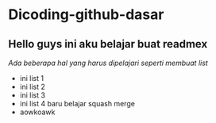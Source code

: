 Dicoding-github-dasar
==
Hello guys ini aku belajar buat readmex
--
*Ada beberapa hal yang harus dipelajari seperti membuat list*
- ini list 1
- ini list 2
- ini list 3
- ini list 4 baru belajar squash merge
- aowkoawk
